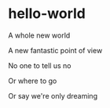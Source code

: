 # hello-world
A whole new world

A new fantastic point of view

No one to tell us no

Or where to go

Or say we're only dreaming

